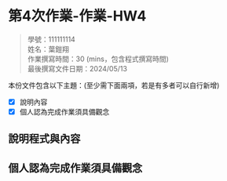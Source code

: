 # 第4次作業-作業-HW4
>
>學號：111111114
><br />
>姓名：葉鎧翔
><br />
>作業撰寫時間：30 (mins，包含程式撰寫時間)
><br />
>最後撰寫文件日期：2024/05/13
>

本份文件包含以下主題：(至少需下面兩項，若是有多者可以自行新增)
- [x] 說明內容
- [x] 個人認為完成作業須具備觀念

## 說明程式與內容


## 個人認為完成作業須具備觀念


